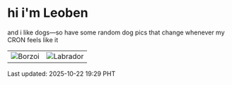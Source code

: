 # hi i'm Leoben

and i like dogs—so have some random dog pics that change whenever my CRON feels like it

|  |  |
|--------|----------|
| ![Borzoi](https://random-dog-vercel.vercel.app/api/random-borzoi?v=1761132585) | ![Labrador](https://random-dog-vercel.vercel.app/api/random-labrador?v=1761132585) |

Last updated: 2025-10-22 19:29 PHT
